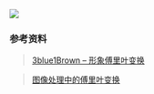 ![](../../attach/Pasted%20image%2020240102001410.avif)


### 参考资料

> [3blue1Brown – 形象傅里叶变换](https://www.bilibili.com/video/BV1pW411J7s8/?spm_id_from=333.337.search-card.all.click&vd_source=389ad1f24e143504d05c538916c8c532)

> [图像处理中的傅里叶变换](https://zhuanlan.zhihu.com/p/360764625)
